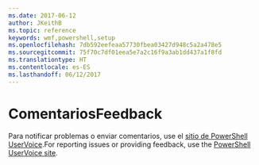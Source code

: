 ```yaml
---
ms.date: 2017-06-12
author: JKeithB
ms.topic: reference
keywords: wmf,powershell,setup
ms.openlocfilehash: 7db592eefeaa57730fbea03427d948c5a2a478e5
ms.sourcegitcommit: 75f70c7df01eea5e7a2c16f9a3ab1dd437a1f8fd
ms.translationtype: HT
ms.contentlocale: es-ES
ms.lasthandoff: 06/12/2017
---
```

# <a name="feedback"></a><span data-ttu-id="6d4af-102">Comentarios</span><span class="sxs-lookup"><span data-stu-id="6d4af-102">Feedback</span></span>
<span data-ttu-id="6d4af-103">Para notificar problemas o enviar comentarios, use el [sitio de PowerShell UserVoice](http://windowsserver.uservoice.com/forums/301869-powershell).</span><span class="sxs-lookup"><span data-stu-id="6d4af-103">For reporting issues or providing feedback, use the [PowerShell UserVoice site](http://windowsserver.uservoice.com/forums/301869-powershell).</span></span>

